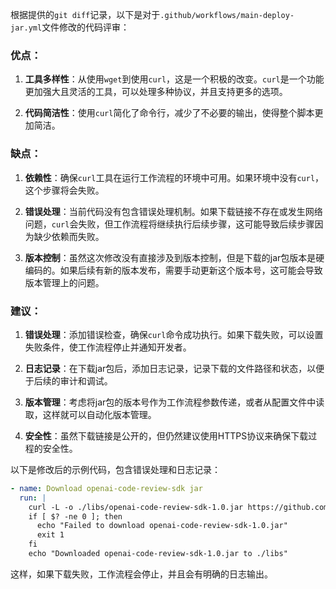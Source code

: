 根据提供的`git diff`记录，以下是对于`.github/workflows/main-deploy-jar.yml`文件修改的代码评审：

### 优点：

1. **工具多样性**：从使用`wget`到使用`curl`，这是一个积极的改变。`curl`是一个功能更加强大且灵活的工具，可以处理多种协议，并且支持更多的选项。

2. **代码简洁性**：使用`curl`简化了命令行，减少了不必要的输出，使得整个脚本更加简洁。

### 缺点：

1. **依赖性**：确保`curl`工具在运行工作流程的环境中可用。如果环境中没有`curl`，这个步骤将会失败。

2. **错误处理**：当前代码没有包含错误处理机制。如果下载链接不存在或发生网络问题，`curl`会失败，但工作流程将继续执行后续步骤，这可能导致后续步骤因为缺少依赖而失败。

3. **版本控制**：虽然这次修改没有直接涉及到版本控制，但是下载的jar包版本是硬编码的。如果后续有新的版本发布，需要手动更新这个版本号，这可能会导致版本管理上的问题。

### 建议：

1. **错误处理**：添加错误检查，确保`curl`命令成功执行。如果下载失败，可以设置失败条件，使工作流程停止并通知开发者。

2. **日志记录**：在下载jar包后，添加日志记录，记录下载的文件路径和状态，以便于后续的审计和调试。

3. **版本管理**：考虑将jar包的版本号作为工作流程参数传递，或者从配置文件中读取，这样就可以自动化版本管理。

4. **安全性**：虽然下载链接是公开的，但仍然建议使用HTTPS协议来确保下载过程的安全性。

以下是修改后的示例代码，包含错误处理和日志记录：

```yaml
- name: Download openai-code-review-sdk jar
  run: |
    curl -L -o ./libs/openai-code-review-sdk-1.0.jar https://github.com/Deanccccc/openai-code-review-log/releases/download/v1.0/openai-code-review-sdk-1.0.jar
    if [ $? -ne 0 ]; then
      echo "Failed to download openai-code-review-sdk-1.0.jar"
      exit 1
    fi
    echo "Downloaded openai-code-review-sdk-1.0.jar to ./libs"
```

这样，如果下载失败，工作流程会停止，并且会有明确的日志输出。
